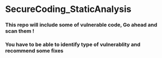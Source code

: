 # SecureCoding_StaticAnalysis

### This repo will include some of vulnerable code, Go ahead and scan them !

### You have to be able to identify type of vulnerablity and recommend some fixes 
